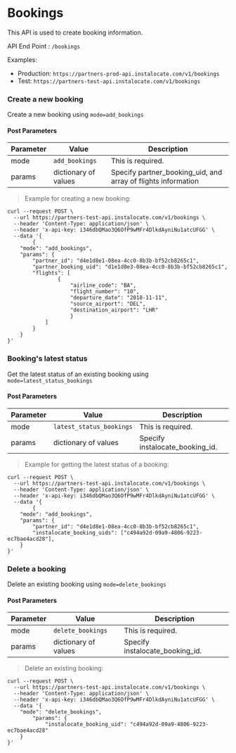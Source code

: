 # Bookings

This API is used to create booking information.

API End Point : ```/bookings```

Examples: 

* Production: ```https://partners-prod-api.instalocate.com/v1/bookings ```
* Test: ```https://partners-test-api.instalocate.com/v1/bookings ```
 

### Create a new booking

Create a new booking using ```mode=add_bookings```

#### Post Parameters

Parameter | Value | Description
--------- | ------- | -----------
mode | `add_bookings` | This is required.
params | dictionary of values | Specify partner_booking_uid, and array of flights information

> Example for creating a new booking:

```shell 
curl --request POST \
  --url https://partners-test-api.instalocate.com/v1/bookings \
  --header 'Content-Type: application/json' \
  --header 'x-api-key: i346dbQMao3Q6OfP9wMFr4DlkdAyniNu1atcUFGG' \
  --data '{
		{
	"mode": "add_bookings",
	"params": {
		"partner_id": "d4e1d8e1-08ea-4cc0-8b3b-bf52cb8265c1",
		"partner_booking_uid": "d1e1d8e3-08ea-4cc0-8b3b-bf52cb8265c1",
		"flights": [ 
				{
					"airline_code": "BA",
	            	"flight_number": "10",
	            	"departure_date": "2018-11-11",
	            	"source_airport": "DEL",
	            	"destination_airport": "LHR"
					}
			]
		}
	}
}'
```


### Booking's latest status
Get the latest status of an existing booking using ```mode=latest_status_bookings```

#### Post Parameters

Parameter | Value | Description
--------- | ------- | -----------
mode | `latest_status_bookings` | This is required.
params | dictionary of values | Specify instalocate_booking_id.

> Example for getting the latest status of a booking:

```shell 
curl --request POST \
  --url https://partners-test-api.instalocate.com/v1/bookings \
  --header 'Content-Type: application/json' \
  --header 'x-api-key: i346dbQMao3Q6OfP9wMFr4DlkdAyniNu1atcUFGG' \
  --data '{
		{
	"mode": "add_bookings",
	"params": {
		"partner_id": "d4e1d8e1-08ea-4cc0-8b3b-bf52cb8265c1",
		"instalocate_booking_uids": ["c494a92d-09a9-4806-9223-ec7bae4acd28"],
	}
}'
```

### Delete a booking

Delete an existing booking using ```mode=delete_bookings```

#### Post Parameters

Parameter | Value | Description
--------- | ------- | -----------
mode | `delete_bookings` | This is required.
params | dictionary of values | Specify instalocate_booking_id.

> Delete an existing booking:

```shell 
curl --request POST \
  --url https://partners-test-api.instalocate.com/v1/bookings \
  --header 'Content-Type: application/json' \
  --header 'x-api-key: i346dbQMao3Q6OfP9wMFr4DlkdAyniNu1atcUFGG' \
  --data '{
	"mode": "delete_bookings",
		"params": {
			"instalocate_booking_uid": "c494a92d-09a9-4806-9223-ec7bae4acd28"
	}
}'
```